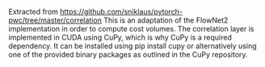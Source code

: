 Extracted from https://github.com/sniklaus/pytorch-pwc/tree/master/correlation
This is an adaptation of the FlowNet2 implementation in order to compute cost volumes.
The correlation layer is implemented in CUDA using CuPy, which is why CuPy is a required dependency.
It can be installed using pip install cupy or alternatively using one of the provided binary packages
as outlined in the CuPy repository.